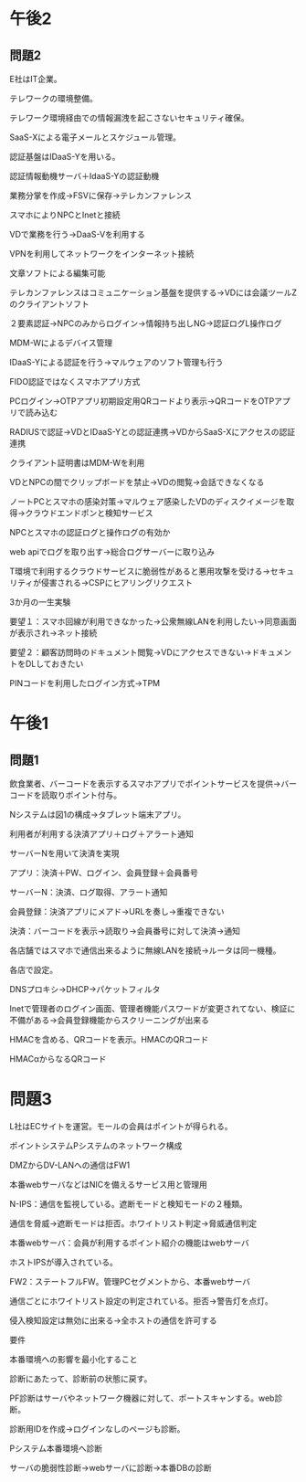 # 午後2

## 問題2

E社はIT企業。

テレワークの環境整備。

テレワーク環境経由での情報漏洩を起こさないセキュリティ確保。

SaaS-Xによる電子メールとスケジュール管理。

認証基盤はIDaaS-Yを用いる。

認証情報動機サーバ＋IdaaS-Yの認証動機

業務分掌を作成→FSVに保存→テレカンファレンス

スマホによりNPCとInetと接続

VDで業務を行う→DaaS-Vを利用する

VPNを利用してネットワークをインターネット接続

文章ソフトによる編集可能

テレカンファレンスはコミュニケーション基盤を提供する→VDには会議ツールZのクライアントソフト

２要素認証→NPCのみからログイン→情報持ち出しNG→認証ログL操作ログ

MDM-Wによるデバイス管理

IDaaS-Yによる認証を行う→マルウェアのソフト管理も行う

FIDO認証ではなくスマホアプリ方式

PCログイン→OTPアプリ初期設定用QRコードより表示→QRコードをOTPアプリで読み込む

RADIUSで認証→VDとIDaaS-Yとの認証連携→VDからSaaS-Xにアクセスの認証連携

クライアント証明書はMDM-Wを利用

VDとNPCの間でクリップボードを禁止→VDの閲覧→会話できなくなる

ノートPCとスマホの感染対策→マルウェア感染したVDのディスクイメージを取得→クラウドエンドポンと検知サービス

NPCとスマホの認証ログと操作ログの有効か

web apiでログを取り出す→総合ログサーバーに取り込み

T環境で利用するクラウドサービスに脆弱性があると悪用攻撃を受ける→セキュリティが侵害される→CSPにヒアリングリクエスト

3か月の一生実験

要望１：スマホ回線が利用できなかった→公衆無線LANを利用したい→同意画面が表示され→ネット接続

要望２：顧客訪問時のドキュメント閲覧→VDにアクセスできない→ドキュメントをDLしておきたい

PINコードを利用したログイン方式→TPM

# 午後1

## 問題1

飲食業者、バーコードを表示するスマホアプリでポイントサービスを提供→バーコードを読取りポイント付与。

Nシステムは図1の構成→タブレット端末アプリ。

利用者が利用する決済アプリ＋ログ＋アラート通知

サーバーNを用いて決済を実現

アプリ：決済＋PW、ログイン、会員登録＋会員番号

サーバーN：決済、ログ取得、アラート通知

会員登録：決済アプリにメアド→URLを奏し→重複できない

決済：バーコードを表示→読取り→会員番号に対して決済→通知

各店舗ではスマホで通信出来るように無線LANを接続→ルータは同一機種。

各店で設定。

DNSプロキシ→DHCP→パケットフィルタ

Inetで管理者のログイン画面、管理者機能パスワードが変更されてない、検証に不備がある→会員登録機能からスクリーニングが出来る

HMACを含める、QRコードを表示。HMACのQRコード

HMACαからなるQRコード

# 問題3

L社はECサイトを運営。モールの会員はポイントが得られる。

ポイントシステムPシステムのネットワーク構成

DMZからDV-LANへの通信はFW1

本番webサーバなどはNICを備えるサービス用と管理用

N-IPS：通信を監視している。遮断モードと検知モードの２種類。

通信を脅威→遮断モードは拒否。ホワイトリスト判定→脅威通信判定

本番webサーバ：会員が利用するポイント紹介の機能はwebサーバ

ホストIPSが導入されている。

FW2：ステートフルFW。管理PCセグメントから、本番webサーバ

通信ごとにホワイトリスト設定の判定されている。拒否→警告灯を点灯。

侵入検知設定は無効に出来る→全ホストの通信を許可する

要件

本番環境への影響を最小化すること

診断にあたって、診断前の状態に戻す。

PF診断はサーバやネットワーク機器に対して、ポートスキャンする。web診断。

診断用IDを作成→ログインなしのページも診断。

Pシステム本番環境へ診断

サーバの脆弱性診断→webサーバに診断→本番DBの診断
